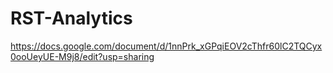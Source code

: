 # RST-Analytics
https://docs.google.com/document/d/1nnPrk_xGPqiEOV2cThfr60lC2TQCyx0ooUeyUE-M9j8/edit?usp=sharing
